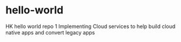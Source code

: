 # hello-world
HK hello world repo 1
Implementing Cloud services to help build cloud native apps and convert legacy apps
